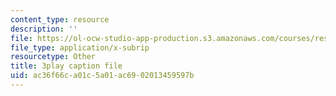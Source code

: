 ```yaml
---
content_type: resource
description: ''
file: https://ol-ocw-studio-app-production.s3.amazonaws.com/courses/res-10-001-making-science-and-engineering-pictures-a-practical-guide-to-presenting-your-work-spring-2016/ac36f66ca01c5a01ac6902013459597b_oOb7kSyOP4s.vtt
file_type: application/x-subrip
resourcetype: Other
title: 3play caption file
uid: ac36f66c-a01c-5a01-ac69-02013459597b
---
```

